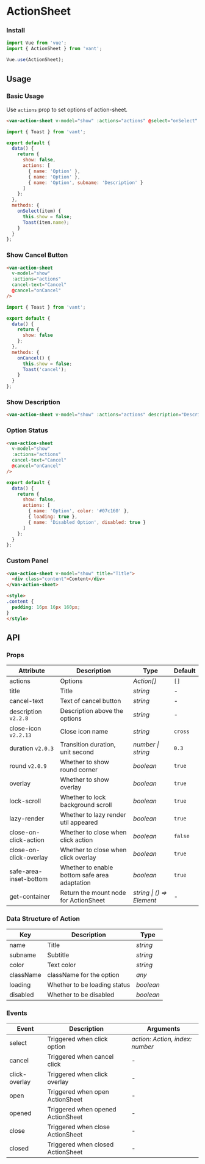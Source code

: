 # ActionSheet

### Install

```js
import Vue from 'vue';
import { ActionSheet } from 'vant';

Vue.use(ActionSheet);
```

## Usage

### Basic Usage

Use `actions` prop to set options of action-sheet.

```html
<van-action-sheet v-model="show" :actions="actions" @select="onSelect" />
```

```js
import { Toast } from 'vant';

export default {
  data() {
    return {
      show: false,
      actions: [
        { name: 'Option' },
        { name: 'Option' },
        { name: 'Option', subname: 'Description' }
      ]
    };
  },
  methods: {
    onSelect(item) {
      this.show = false;
      Toast(item.name);
    }
  }
};
```

### Show Cancel Button

```html
<van-action-sheet
  v-model="show"
  :actions="actions"
  cancel-text="Cancel"
  @cancel="onCancel"
/>
```

```js
import { Toast } from 'vant';

export default {
  data() {
    return {
      show: false
    };
  },
  methods: {
    onCancel() {
      this.show = false;
      Toast('cancel');
    }
  }
};
```

### Show Description

```html
<van-action-sheet v-model="show" :actions="actions" description="Description" />
```

### Option Status

```html
<van-action-sheet
  v-model="show"
  :actions="actions"
  cancel-text="Cancel"
  @cancel="onCancel"
/>
```

```js
export default {
  data() {
    return {
      show: false,
      actions: [
        { name: 'Option', color: '#07c160' },
        { loading: true },
        { name: 'Disabled Option', disabled: true }
      ]
    };
  }
};
```

### Custom Panel

```html
<van-action-sheet v-model="show" title="Title">
  <div class="content">Content</div>
</van-action-sheet>

<style>
.content {
  padding: 16px 16px 160px;
}
</style>
```

## API

### Props

| Attribute | Description | Type | Default |
|------|------|------|------|
| actions | Options | *Action[]* | `[]` | 
| title | Title | *string* | - |
| cancel-text | Text of cancel button | *string* | - |
| description `v2.2.8` | Description above the options | *string* | - |
| close-icon `v2.2.13` | Close icon name | *string* | `cross` |
| duration `v2.0.3` | Transition duration, unit second | *number \| string* | `0.3` |
| round `v2.0.9` | Whether to show round corner | *boolean* | `true` |
| overlay | Whether to show overlay | *boolean* | `true` |
| lock-scroll | Whether to lock background scroll | *boolean* | `true` |
| lazy-render | Whether to lazy render util appeared | *boolean* | `true`  |
| close-on-click-action | Whether to close when click action | *boolean* | `false` |
| close-on-click-overlay | Whether to close when click overlay | *boolean* | `true` |
| safe-area-inset-bottom | Whether to enable bottom safe area adaptation | *boolean* | `true` |
| get-container | Return the mount node for ActionSheet | *string \| () => Element* | - |

### Data Structure of Action

| Key | Description | Type |
|------|------|------|
| name | Title | *string* |
| subname | Subtitle | *string* |
| color | Text color | *string* |
| className | className for the option | *any* |
| loading | Whether to be loading status | *boolean* |
| disabled | Whether to be disabled | *boolean* |

### Events

| Event | Description | Arguments |
|------|------|------|
| select | Triggered when click option | *action: Action, index: number* |
| cancel | Triggered when cancel click | - |
| click-overlay | Triggered when click overlay | - |
| open | Triggered when open ActionSheet | - |
| opened | Triggered when opened ActionSheet | - |
| close | Triggered when close ActionSheet | - |
| closed | Triggered when closed ActionSheet | - |
